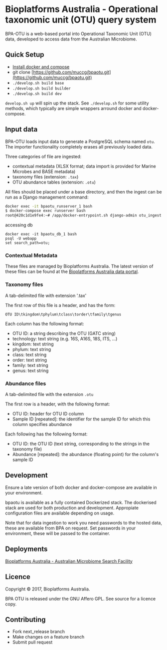 # Bioplatforms Australia - Operational taxonomic unit (OTU) query system

BPA-OTU is a web-based portal into Operational Taxonomic Unit (OTU) data, developed to access data from the Australian Microbiome.

## Quick Setup

* [Install docker and compose](https://docs.docker.com/compose/install/)
* git clone [https://github.com/muccg/bpaotu.git](https://github.com/muccg/bpaotu.git)
* `./develop.sh build base`
* `./develop.sh build builder`
* `./develop.sh build dev`

`develop.sh up` will spin up the stack. See `./develop.sh` for some utility methods, which typically are simple
wrappers arround docker and docker-compose.

## Input data

BPA-OTU loads input data to generate a PostgreSQL schema named `otu`. The importer functionality completely
erases all previously loaded data.

Three categories of file are ingested:

* contextual metadata (XLSX format; data import is provided for Marine Microbes and BASE metadata)
* taxonomy files (extension: `.tax`)
* OTU abundance tables (extension: `.otu`)

All files should be placed under a base directory, and then the ingest can be run as a Django management command:

```bash
docker exec -it bpaotu_runserver_1 bash
$ docker-compose exec runserver bash
root@420c1d1e9fe4:~# /app/docker-entrypoint.sh django-admin otu_ingest /data/
```
accessing db
```
docker exec -it bpaotu_db_1 bash
psql -U webapp
set search_path=otu;
```

### Contextual Metadata

These files are managed by Bioplatforms Australia. The latest version of these files can be found at the
[Bioplatforms Australia data portal](https://data.bioplatforms.com).

### Taxonomy files

A tab-delimited file with extension '.tax'

The first row of this file is a header, and has the form:

```tsv
OTU ID\tkingdom\tphylum\tclass\torder\tfamily\tgenus
```

Each column has the following format:

* OTU ID: a string describing the OTU (GATC string)
* technology: text string (e.g. 16S, A16S, 18S, ITS, ...)
* kingdom: text string
* phylum: text string
* class: text string
* order: text string
* family: text string
* genus: text string

### Abundance files

A tab-delimited file with the extension `.otu`

The first row is a header, with the following format:

* OTU ID: header for OTU ID column
* Sample ID [repeated]: the identifier for the sample ID for which this column specifies abundance

Each following has the following format:

* OTU ID: the OTU ID (text string, corresponding to the strings in the taxonomy file)
* Abundance [repeated]: the abundance (floating point) for the column's sample ID

## Development

Ensure a late version of both docker and docker-compose are available in your environment.

bpaotu is available as a fully contained Dockerized stack. The dockerised stack are used for both production
and development. Appropiate configuration files are available depending on usage.

Note that for data ingestion to work you need passwords to the hosted data, these are available from BPA on request.
Set passwords in your environment, these will be passed to the container.

## Deployments

[Bioplatforms Australia - Australian Microbiome Search Facility](https://data.bioplatforms.com/bpa/otu/)

## Licence

Copyright &copy; 2017, Bioplatforms Australia.

BPA OTU is released under the GNU Affero GPL. See source for a licence copy.

## Contributing

* Fork next_release branch
* Make changes on a feature branch
* Submit pull request